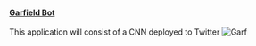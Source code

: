 #### [Garfield Bot](https://twitter.com/IsThisGarfield)
This application will consist of a CNN deployed to Twitter 
![Garf](https://th.bing.com/th/id/OIP.swLmzsvTIlXoN_O_AbIvSgHaDo?pid=ImgDet&rs=1 "Garf")
